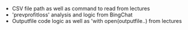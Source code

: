 - CSV file path as well as command to read from lectures
- 'prevprofitloss' analysis and logic from BingChat
- Outputfile code logic as well as 'with open(outputfile..) from lectures